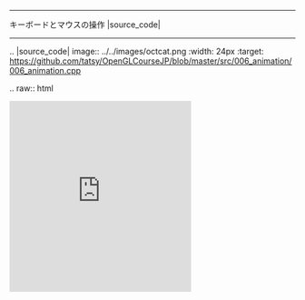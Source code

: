 ******************************************
キーボードとマウスの操作 |source_code|
******************************************

.. |source_code| image:: ../../images/octcat.png
  :width: 24px
  :target: https://github.com/tatsy/OpenGLCourseJP/blob/master/src/006_animation/006_animation.cpp

.. raw:: html

  <iframe src="https://player.vimeo.com/video/201603287" width="320" height="336" frameborder="0" webkitallowfullscreen mozallowfullscreen allowfullscreen></iframe></p>

